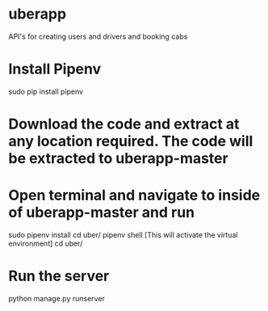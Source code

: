 # uberapp
API's for creating users and drivers and booking cabs

# Install Pipenv
sudo pip install pipenv

# Download the code and extract at any location required. The code will be extracted to uberapp-master

# Open terminal and navigate to inside of uberapp-master and run
sudo pipenv install
cd uber/
pipenv shell [This will activate the virtual environment]
cd uber/

# Run the server
python manage.py runserver
